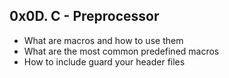 ## 0x0D. C - Preprocessor
* What are macros and how to use them
* What are the most common predefined macros
* How to include guard your header files
